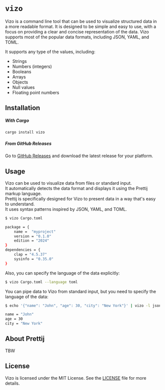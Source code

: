 ﻿# `vizo`

Vizo is a command line tool that can be used to visualize structured data in a more readable format.
It is designed to be simple and easy to use, with a focus on providing a clear and concise representation of the data.
Vizo supports most of the popular data formats, including JSON, YAML, and TOML.

It supports any type of the values, including:

- Strings
- Numbers (integers)
- Booleans
- Arrays
- Objects
- Null values
- Floating point numbers

## Installation

##### With Cargo

```bash
cargo install vizo
```

##### From GitHub Releases

Go to [GitHub Releases](https://github.com/kostya-zero/viz/releases) and download the latest release for your platform.

## Usage

Vizo can be used to visualize data from files or standard input.  
It automatically detects the data format and displays it using the Prettij markup language.  
Prettij is specifically designed for Vizo to present data in a way that's easy to understand.  
It uses syntax patterns inspired by JSON, YAML, and TOML.

```bash
$ vizo Cargo.toml

package = {
    name =  "myproject"
    version = "0.1.0"
    edition = "2024"    
}                                                                                                                                                                                                        
dependencies = {
    clap = "4.5.37"
    sysinfo = "0.35.0"            
}                                                                                                                                                                                                   
```

Also, you can specify the language of the data explicitly:

```bash
$ vizo Cargo.toml --language toml
```

You can pipe data to Vizo from standard input, but you need to specify the language of the data:

```bash
$ echo '{"name": "John", "age": 30, "city": "New York"}' | vizo -l json

name = "John"
age = 30
city = "New York"
```

## About Prettij

TBW

## License

Vizo is licensed under the MIT License. See the [LICENSE](LICENSE) file for more details.
